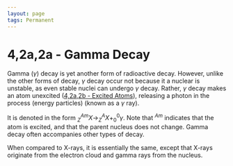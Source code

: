 ```yaml
---
layout: page
tags: Permanent 
---
```

# 4,2a,2a - Gamma Decay 
Gamma ($\gamma$) decay is yet another form of radioactive decay. However, unlike the other forms of decay, $\gamma$ decay occur not because it a nuclear is unstable, as even stable nuclei can undergo $\gamma$ decay. Rather, $\gamma$ decay makes an atom unexcited ([4,2a,2b - Excited Atoms](../../../../3%20Permanent%20Notes/4,2a,2b%20-%20Excited%20Atoms.md)), releasing a photon in the process (energy particles) (known as a $\gamma$ ray).

It is denoted in the form $^{ Am }_{Z}X\to^{ A }_{Z}X+^{ 0 }_{0}\gamma$. Note that $^{ Am }$ indicates that the atom is excited, and that the parent nucleus does not change. Gamma decay often accompanies other types of decay.

When compared to X-rays, it is essentially the same, except that X-rays originate from the electron cloud and gamma rays from the nucleus.